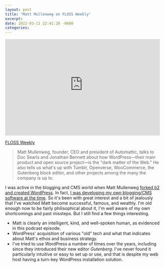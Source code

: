 ```yaml
---
layout: post
title: "Matt Mullenweg on FLOSS Weekly"
excerpt: 
date: 2022-03-11 22:41:20 -0600
categories: 
---
```


<iframe width="100%" height="315" src="https://www.youtube-nocookie.com/embed/fOd6_O6gW3Q?start=443" title="YouTube video player" frameborder="0" allow="accelerometer; autoplay; clipboard-write; encrypted-media; gyroscope; picture-in-picture" allowfullscreen></iframe>

[FLOSS Weekly](https://twit.tv/shows/floss-weekly/episodes/671?autostart=false)

> Matt Mullenweg, founder, CEO and president of Automattic, talks to Doc Searls and Jonathan Bennett about how WordPress—their main product and open source project—is the "dark matter of the Web." He also tells us what's up with Tumblr, Openverse, WooCommerce, the Gutenberg block editor, and other projects among the many the company is up to.

I was active in the blogging and CMS world when Matt Mullenweg [forked b2 and created WordPress](https://en.wikipedia.org/wiki/WordPress#History). In fact, [I was developing my own blogging/CMS software at the time]({{site.url}}/2017/12/26/swim-stock-take-part-2/). So it's been with great interest and a bit of jealously that I've watched Matt become successful, famous, and weathly. I'm old enough now to be fairly philisophical about it, I'm well aware of my own shortcomings and past missteps. But I still find a few things interesting.

* Matt is clearly an intelligent, kind, and well-spoken human, as evidenced in this podcast episode.
* WordPress' acquisition of various "old" tech and what that indicates about Matt's ethos and business strategy.
* I've tried to use WordPress a number of times over the years, including since they introduced their new editor _Gutenberg_. I've never found it particularly intuitive or easy to set up or use, and that is despite my web host having a turn-key WordPress installation solution.
